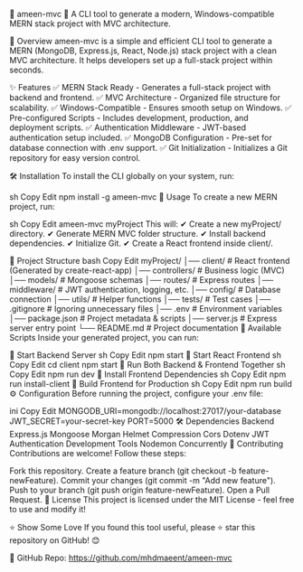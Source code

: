 📌 ameen-mvc
🚀 A CLI tool to generate a modern, Windows-compatible MERN stack project with MVC architecture.




📖 Overview
ameen-mvc is a simple and efficient CLI tool to generate a MERN (MongoDB, Express.js, React, Node.js) stack project with a clean MVC architecture. It helps developers set up a full-stack project within seconds.

✨ Features
✅ MERN Stack Ready - Generates a full-stack project with backend and frontend.
✅ MVC Architecture - Organized file structure for scalability.
✅ Windows-Compatible - Ensures smooth setup on Windows.
✅ Pre-configured Scripts - Includes development, production, and deployment scripts.
✅ Authentication Middleware - JWT-based authentication setup included.
✅ MongoDB Configuration - Pre-set for database connection with .env support.
✅ Git Initialization - Initializes a Git repository for easy version control.

🛠️ Installation
To install the CLI globally on your system, run:

sh
Copy
Edit
npm install -g ameen-mvc
🚀 Usage
To create a new MERN project, run:

sh
Copy
Edit
ameen-mvc myProject
This will:
✔ Create a new myProject/ directory.
✔ Generate MERN MVC folder structure.
✔ Install backend dependencies.
✔ Initialize Git.
✔ Create a React frontend inside client/.

📂 Project Structure
bash
Copy
Edit
myProject/
│── client/               # React frontend (Generated by create-react-app)
│── controllers/          # Business logic (MVC)
│── models/               # Mongoose schemas
│── routes/               # Express routes
│── middleware/           # JWT authentication, logging, etc.
│── config/               # Database connection
│── utils/                # Helper functions
│── tests/                # Test cases
│── .gitignore            # Ignoring unnecessary files
│── .env                  # Environment variables
│── package.json          # Project metadata & scripts
│── server.js             # Express server entry point
└── README.md             # Project documentation
📜 Available Scripts
Inside your generated project, you can run:

🔹 Start Backend Server
sh
Copy
Edit
npm start
🔹 Start React Frontend
sh
Copy
Edit
cd client
npm start
🔹 Run Both Backend & Frontend Together
sh
Copy
Edit
npm run dev
🔹 Install Frontend Dependencies
sh
Copy
Edit
npm run install-client
🔹 Build Frontend for Production
sh
Copy
Edit
npm run build
⚙ Configuration
Before running the project, configure your .env file:

ini
Copy
Edit
MONGODB_URI=mongodb://localhost:27017/your-database
JWT_SECRET=your-secret-key
PORT=5000
🛠 Dependencies
Backend
Express.js
Mongoose
Morgan
Helmet
Compression
Cors
Dotenv
JWT Authentication
Development Tools
Nodemon
Concurrently
🙌 Contributing
Contributions are welcome! Follow these steps:

Fork this repository.
Create a feature branch (git checkout -b feature-newFeature).
Commit your changes (git commit -m "Add new feature").
Push to your branch (git push origin feature-newFeature).
Open a Pull Request.
📜 License
This project is licensed under the MIT License - feel free to use and modify it!

⭐ Show Some Love
If you found this tool useful, please ⭐ star this repository on GitHub! 😊

🔗 GitHub Repo: https://github.com/mhdmaeent/ameen-mvc

